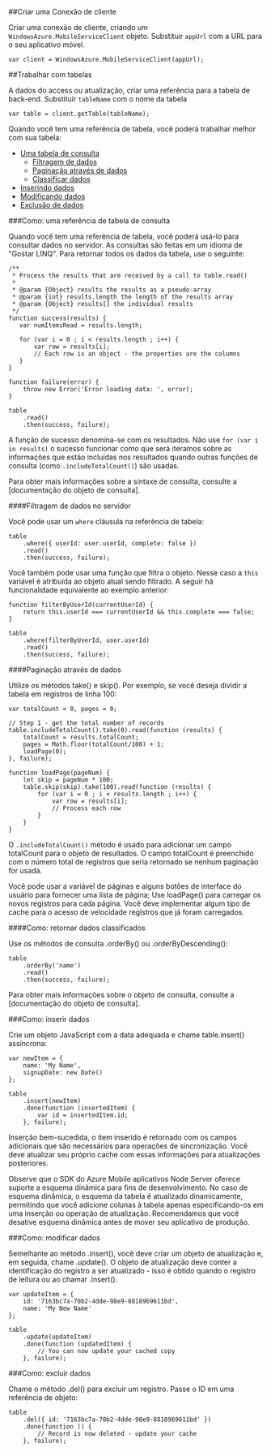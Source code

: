 ##<a name="create-client"></a>Criar uma Conexão de cliente

Criar uma conexão de cliente, criando um `WindowsAzure.MobileServiceClient` objeto.  Substituir `appUrl` com a URL para o seu aplicativo móvel.

```
var client = WindowsAzure.MobileServiceClient(appUrl);
```

##<a name="table-reference"></a>Trabalhar com tabelas

A dados do access ou atualização, criar uma referência para a tabela de back-end. Substituir `tableName` com o nome da tabela

```
var table = client.getTable(tableName);
```

Quando você tem uma referência de tabela, você poderá trabalhar melhor com sua tabela:

* [Uma tabela de consulta](#querying)
  * [Filtragem de dados](#table-filter)
  * [Paginação através de dados](#table-paging)
  * [Classificar dados](#sorting-data)
* [Inserindo dados](#inserting)
* [Modificando dados](#modifying)
* [Exclusão de dados](#deleting)

###<a name="querying"></a>Como: uma referência de tabela de consulta

Quando você tem uma referência de tabela, você poderá usá-lo para consultar dados no servidor.  As consultas são feitas em um idioma de "Gostar LINQ".
Para retornar todos os dados da tabela, use o seguinte:

```
/**
 * Process the results that are received by a call to table.read()
 *
 * @param {Object} results the results as a pseudo-array
 * @param {int} results.length the length of the results array
 * @param {Object} results[] the individual results
 */
function success(results) {
   var numItemsRead = results.length;

   for (var i = 0 ; i < results.length ; i++) {
       var row = results[i];
       // Each row is an object - the properties are the columns
   }
}

function failure(error) {
    throw new Error('Error loading data: ', error);
}

table
    .read()
    .then(success, failure);
```

A função de sucesso denomina-se com os resultados.   Não use `for (var i in results)` o sucesso funcionar como que será iteramos sobre as informações que estão incluídas nos resultados quando outras funções de consulta (como `.includeTotalCount()`) são usadas.

Para obter mais informações sobre a sintaxe de consulta, consulte a [documentação do objeto de consulta].

####<a name="table-filter"></a>Filtragem de dados no servidor

Você pode usar um `where` cláusula na referência de tabela:

```
table
    .where({ userId: user.userId, complete: false })
    .read()
    .then(success, failure);
```

Você também pode usar uma função que filtra o objeto.  Nesse caso a `this` variável é atribuída ao objeto atual sendo filtrado.  A seguir há funcionalidade equivalente ao exemplo anterior:

```
function filterByUserId(currentUserId) {
    return this.userId === currentUserId && this.complete === false;
}

table
    .where(filterByUserId, user.userId)
    .read()
    .then(success, failure);
```

####<a name="table-paging"></a>Paginação através de dados

Utilize os métodos take() e skip().  Por exemplo, se você deseja dividir a tabela em registros de linha 100:

```
var totalCount = 0, pages = 0;

// Step 1 - get the total number of records
table.includeTotalCount().take(0).read(function (results) {
    totalCount = results.totalCount;
    pages = Math.floor(totalCount/100) + 1;
    loadPage(0);
}, failure);

function loadPage(pageNum) {
    let skip = pageNum * 100;
    table.skip(skip).take(100).read(function (results) {
        for (var i = 0 ; i < results.length ; i++) {
            var row = results[i];
            // Process each row
        }
    }
}
```

O `.includeTotalCount()` método é usado para adicionar um campo totalCount para o objeto de resultados.  O campo totalCount é preenchido com o número total de registros que seria retornado se nenhum paginação for usada.

Você pode usar a variável de páginas e alguns botões de interface do usuário para fornecer uma lista de página; Use loadPage() para carregar os novos registros para cada página.  Você deve implementar algum tipo de cache para o acesso de velocidade registros que já foram carregados.


####<a name="sorting-data"></a>Como: retornar dados classificados

Use os métodos de consulta .orderBy() ou .orderByDescending():

```
table
    .orderBy('name')
    .read()
    .then(success, failure);
```

Para obter mais informações sobre o objeto de consulta, consulte a [documentação do objeto de consulta].

###<a name="inserting"></a>Como: inserir dados

Crie um objeto JavaScript com a data adequada e chame table.insert() assíncrona:

```
var newItem = {
    name: 'My Name',
    signupDate: new Date()
};

table
    .insert(newItem)
    .done(function (insertedItem) {
        var id = insertedItem.id;
    }, failure);
```

Inserção bem-sucedida, o item inserido é retornado com os campos adicionais que são necessários para operações de sincronização.  Você deve atualizar seu próprio cache com essas informações para atualizações posteriores.

Observe que o SDK do Azure Mobile aplicativos Node Server oferece suporte a esquema dinâmica para fins de desenvolvimento.
No caso de esquema dinâmica, o esquema da tabela é atualizado dinamicamente, permitindo que você adicione colunas à tabela apenas especificando-os em uma inserção ou operação de atualização.  Recomendamos que você desative esquema dinâmica antes de mover seu aplicativo de produção.

###<a name="modifying"></a>Como: modificar dados

Semelhante ao método .insert(), você deve criar um objeto de atualização e, em seguida, chame .update().  O objeto de atualização deve conter a identificação do registro a ser atualizado - isso é obtido quando o registro de leitura ou ao chamar .insert().

```
var updateItem = {
    id: '7163bc7a-70b2-4dde-98e9-8818969611bd',
    name: 'My New Name'
};

table
    .update(updateItem)
    .done(function (updatedItem) {
        // You can now update your cached copy
    }, failure);
```

###<a name="deleting"></a>Como: excluir dados

Chame o método .del() para excluir um registro.  Passe o ID em uma referência de objeto:

```
table
    .del({ id: '7163bc7a-70b2-4dde-98e9-8818969611bd' })
    .done(function () {
        // Record is now deleted - update your cache
    }, failure);
```

